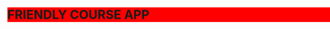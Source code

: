 <!DOCTYPE html>
<html lang="en">
<head>
    <meta charset="UTF-8">
    <meta name="viewport" content="width=device-width, initial-scale=1.0">
     <style>
         .main{
            heigth:50vh;
            width:100vw;
            background-color:red;
         }
    </style>
  
</head>
<body>
    <div class="main">
      <h1>FRIENDLY COURSE APP</h1>
    </div>
</body>
</html>
